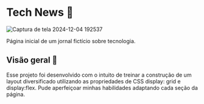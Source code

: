 # Tech News 📰

![Captura de tela 2024-12-04 192537](https://github.com/user-attachments/assets/82d538e8-2660-42ed-a60d-6e591bc4cd20)

Página inicial de um jornal fictício sobre tecnologia.

## Visão geral 🙌
Esse projeto foi desenvolvido com o intuito de treinar a construção de um layout diversificado utilizando as propriedades de CSS display: grid e display:flex. 
Pude aperfeiçoar minhas habilidades adaptando cada seção da página.


